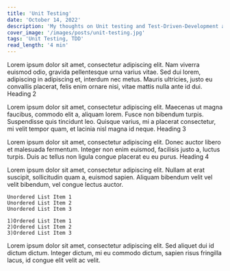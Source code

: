 ```yaml
---
title: 'Unit Testing'
date: 'October 14, 2022'
description: 'My thoughts on Unit testing and Test-Driven-Development and why I think it is important'
cover_image: '/images/posts/unit-testing.jpg'
tags: 'Unit Testing, TDD'
read_length: '4 min'
---
```

Lorem ipsum dolor sit amet, consectetur adipiscing elit. Nam viverra euismod odio, gravida pellentesque urna varius
vitae. Sed dui lorem, adipiscing in adipiscing et, interdum nec metus. Mauris ultricies, justo eu convallis placerat,
felis enim ornare nisi, vitae mattis nulla ante id dui.
Heading 2

Lorem ipsum dolor sit amet, consectetur adipiscing elit. Maecenas ut magna faucibus, commodo elit a, aliquam lorem.
Fusce non bibendum turpis. Suspendisse quis tincidunt leo. Quisque varius, mi a placerat consectetur, mi velit tempor
quam, et lacinia nisl magna id neque.
Heading 3

Lorem ipsum dolor sit amet, consectetur adipiscing elit. Donec auctor libero et malesuada fermentum. Integer non enim
euismod, facilisis justo a, luctus turpis. Duis ac tellus non ligula congue placerat eu eu purus.
Heading 4

Lorem ipsum dolor sit amet, consectetur adipiscing elit. Nullam at erat suscipit, sollicitudin quam a, euismod sapien.
Aliquam bibendum velit vel velit bibendum, vel congue lectus auctor.

    Unordered List Item 1
    Unordered List Item 2
    Unordered List Item 3

    1)Ordered List Item 1
    2)Ordered List Item 2
    3)Ordered List Item 3

Lorem ipsum dolor sit amet, consectetur adipiscing elit. Sed aliquet dui id dictum dictum. Integer dictum, mi eu commodo
dictum, sapien risus fringilla lacus, id congue elit velit ac velit.
